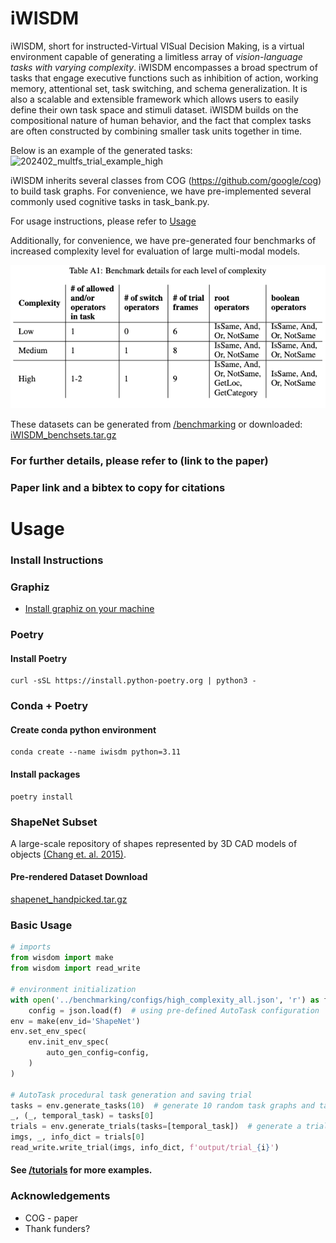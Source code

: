 # iWISDM
iWISDM, short for instructed-Virtual VISual Decision Making, is a virtual environment capable of generating a limitless array of _vision-language tasks with varying complexity_. iWISDM encompasses a broad spectrum of tasks that engage executive functions such as inhibition of action, working memory, attentional set, task switching, and schema generalization. It is also a scalable and extensible framework which allows users to easily define their own task space and stimuli dataset. iWISDM builds on the compositional nature of human behavior, and the fact that complex tasks are often constructed by combining smaller task units together in time.

Below is an example of the generated tasks:
![202402_multfs_trial_example_high](https://github.com/BashivanLab/iWISDM/assets/44264329/f2160daf-106c-433f-a078-a9be9231f9fe)

iWISDM inherits several classes from COG (https://github.com/google/cog) to build task graphs. For convenience, we have pre-implemented several commonly used cognitive tasks in task_bank.py. 

For usage instructions, please refer to [Usage](#usage)

Additionally, for convenience, we have pre-generated four benchmarks of increased complexity level for evaluation of large multi-modal models. 

![Benchmark details for each level of complexity](https://github.com/BashivanLab/iWISDM/blob/main/benchmarking/param_table.png?raw=true)

These datasets can be generated from [/benchmarking](https://github.com/BashivanLab/iWISDM/tree/main/benchmarking) or downloaded: [iWISDM_benchsets.tar.gz](https://drive.google.com/file/d/1K-9AAJfvz6kiN3h9X2Rg0D88gJQ_rxSu/view?usp=sharing)

### For further details, please refer to (link to the paper)
### Paper link and a bibtex to copy for citations

# Usage
### Install Instructions

### Graphiz
- [Install graphiz on your machine](https://pygraphviz.github.io/documentation/stable/install.html)
### Poetry
#### Install Poetry
    curl -sSL https://install.python-poetry.org | python3 -

### Conda + Poetry
#### Create conda python environment
    conda create --name iwisdm python=3.11
#### Install packages
    poetry install

### ShapeNet Subset 
A large-scale repository of shapes represented by 3D CAD models of objects  [(Chang et. al. 2015)](https://arxiv.org/abs/1512.03012).
#### Pre-rendered Dataset Download
[shapenet_handpicked.tar.gz](https://drive.google.com/file/d/1is72QDjP6A6TA1mZLL3doYWaU08waAxm/view?usp=sharing) 

### Basic Usage
```python
# imports
from wisdom import make
from wisdom import read_write

# environment initialization
with open('../benchmarking/configs/high_complexity_all.json', 'r') as f:
    config = json.load(f)  # using pre-defined AutoTask configuration
env = make(env_id='ShapeNet')
env.set_env_spec(
    env.init_env_spec(
        auto_gen_config=config,
    )
)

# AutoTask procedural task generation and saving trial
tasks = env.generate_tasks(10)  # generate 10 random task graphs and tasks
_, (_, temporal_task) = tasks[0]
trials = env.generate_trials(tasks=[temporal_task])  # generate a trial
imgs, _, info_dict = trials[0]
read_write.write_trial(imgs, info_dict, f'output/trial_{i}')
```

#### See [/tutorials](https://github.com/BashivanLab/iWISDM/tree/main/tutorials) for more examples.

### Acknowledgements
- COG - paper
- Thank funders?
